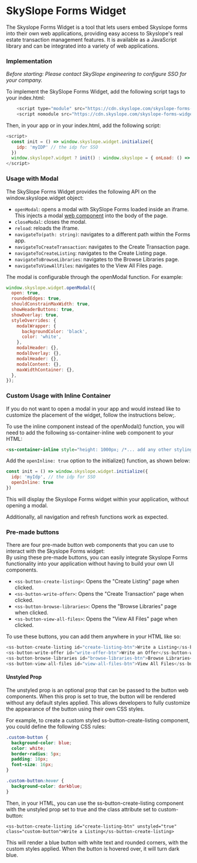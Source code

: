 # SkySlope Forms Widget  

The Skyslope Forms Widget is a tool that lets users embed Skyslope forms into their own web applications, providing easy access to Skyslope's real estate transaction management features. It is available as a JavaScript library and can be integrated into a variety of web applications.

### Implementation

_Before starting: Please contact SkySlope engineering to configure SSO for your company._

To implement the SkySlope Forms Widget, add the following script tags to your index.html:

```javascript
    <script type="module" src="https://cdn.skyslope.com/skyslope-forms-widget/latest/skyslope-forms-widget/skyslope-forms-widget.esm.js"></script>  
    <script nomodule src="https://cdn.skyslope.com/skyslope-forms-widget/latest/esm/skyslope-forms-widgetcomponents.js"></script>
```

Then, in your app or in your index.html, add the following script:  
```javascript
<script>
  const init = () => window.skyslope.widget.initialize({
    idp: 'myIDP' // the idp for SSO
  })
  window.skyslope?.widget ? init() : window.skyslope = { onLoad: () => init() };
</script>
```

### Usage with Modal
The SkySlope Forms Widget provides the following API on the window.skyslope.widget object:

- `openModal`: opens a modal with SkySlope Forms loaded inside an iframe. This injects a modal [web component](https://developer.mozilla.org/en-US/docs/Web/Web_Components) into the body of the page.
- `closeModal`: closes the modal.
- `reload`: reloads the iframe.
- `navigateTo(path: string)`: navigates to a different path within the Forms app.
- `navigateToCreateTransaction`: navigates to the Create Transaction page.
- `navigateToCreateListing`: navigates to the Create Listing page.
- `navigateToBrowseLibraries`: navigates to the Browse Libraries page.
- `navigateToViewAllFiles`: navigates to the View All Files page.
  
The modal is configurable through the openModal function. For example:
```javascript
window.skyslope.widget.openModal({
  open: true,
  roundedEdges: true,
  shouldConstrainMaxWidth: true,
  showHeaderButtons: true,
  showOverlay: true,
  styleOverrides: {
    modalWrapper: {
      backgroundColor: 'black',
      color: 'white',
    },
    modalHeader: {},
    modalOverlay: {},
    modalHeader: {},
    modalContent: {},
    maxWidthContainer: {},
  },
});
```

### Custom Usage with Inline Container
If you do not want to open a modal in your app and would instead like to customize the placement of the widget, follow the instructions below;.

To use the inline component instead of the openModal() function, you will need to add the following ss-container-inline web component to your HTML:
```html
<ss-container-inline style="height: 1000px; /*... add any other styling here*/"/>
```

Add the `openInline: true` option to the initialize() function, as shown below:

```javascript
const init = () => window.skyslope.widget.initialize({
  idp: 'myIdp', // the idp for SSO
  openInline: true
})
```

This will display the Skyslope Forms widget within your application, without opening a modal.

Additionally, all navigation and refresh functions work as expected.

### Pre-made buttons
There are four pre-made button web components that you can use to interact with the Skyslope Forms widget:  
By using these pre-made buttons, you can easily integrate Skyslope Forms functionality into your application without having to build your own UI components.

- `<ss-button-create-listing>`: Opens the "Create Listing" page when clicked.
- `<ss-button-write-offer>`: Opens the "Create Transaction" page when clicked.
- `<ss-button-browse-libraries>`: Opens the "Browse Libraries" page when clicked.
- `<ss-button-view-all-files>`: Opens the "View All Files" page when clicked.

To use these buttons, you can add them anywhere in your HTML like so:
```javascript
<ss-button-create-listing id="create-listing-btn">Write a Listing</ss-button-create-listing>
<ss-button-write-offer id="write-offer-btn">Write an Offer</ss-button-write-offer>
<ss-button-browse-libraries id="browse-libraries-btn">Browse Libraries</ss-button-browse-libraries>
<ss-button-view-all-files id="view-all-files-btn">View All Files</ss-button-view-all-files>
```

#### Unstyled Prop
The unstyled prop is an optional prop that can be passed to the button web components. When this prop is set to true, the button will be rendered without any default styles applied. This allows developers to fully customize the appearance of the button using their own CSS styles.

For example, to create a custom styled ss-button-create-listing component, you could define the following CSS rules:
```css
.custom-button {
  background-color: blue;
  color: white;
  border-radius: 5px;
  padding: 10px;
  font-size: 16px;
}

.custom-button:hover {
  background-color: darkblue;
}
```

Then, in your HTML, you can use the ss-button-create-listing component with the unstyled prop set to true and the class attribute set to custom-button:
```
<ss-button-create-listing id="create-listing-btn" unstyled="true" class="custom-button">Write a Listing</ss-button-create-listing>
```
This will render a blue button with white text and rounded corners, with the custom styles applied. When the button is hovered over, it will turn dark blue.
